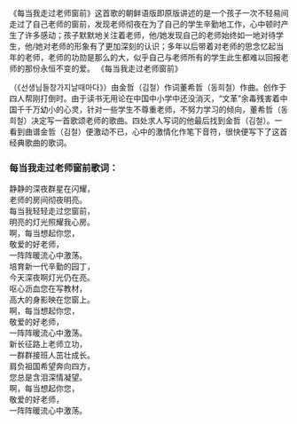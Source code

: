 

《每当我走过老师窗前》这首歌的朝鲜语版即原版讲述的是一个孩子一次不轻易间走过了自己老师的窗前，发现老师彻夜在为了自己的学生辛勤地工作，心中顿时产生了许多感动；孩子默默地关注着老师，他/她发现自己的老师始终如一地对待学生，他/她对老师的形象有了更加深刻的认识；多年以后带着对老师的思念忆起当年的老师，老师的功勋是那么的大，似乎自己与老师所有的学生此生都难以回报老师的那份永恒不变的爱。
《每当我走过老师窗前》

（《선생님들창가지날때마다》）由金哲（김철）作词董希哲（동희철）作曲。创作于四人帮刚打倒时。由于读书无用论在中国中小学中还没消灭，“文革”余毒残害着中国千千万幼小的心灵，针对一些学生不尊重老师，不努力学习的倾向，董希哲（동희철）决定写一首歌颂老师的歌曲。四处求人写词的他最后找到金哲（김철）。一看到曲谱金哲（김철）便激动不已，心中的激情化作笔下音符，很快便写下了这首经典歌曲的歌词。

### 每当我走过老师窗前歌词：

静静的深夜群星在闪耀，  
老师的房间彻夜明亮。  
每当我轻轻走过您窗前，  
明亮的灯光照耀我心房。  
啊，每当想起你您，  
敬爱的好老师，  
一阵阵暖流心中激荡。  
培育新一代辛勤的园丁，  
今天深夜啊灯光仍在亮。  
呕心沥血您在写教材，  
高大的身影映在您窗上。  
啊，每当想起你您，  
敬爱的好老师，  
一阵阵暖流心中激荡。  
新长征路上老师立功，  
一群群接班人茁壮成长。  
肩负祖国希望奔向四方，  
您总是含泪深情凝望。  
啊，每当想起你您，  
敬爱的好老师，  
一阵阵暖流心中激荡。

